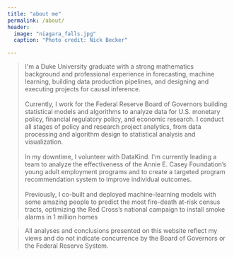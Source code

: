 ```yaml
---
title: "about me"
permalink: /about/
header:
  image: "niagara_falls.jpg"
  caption: "Photo credit: Nick Becker"

---
```


>I'm a Duke University graduate with a strong mathematics background and professional experience in forecasting, machine learning, building data production pipelines, and designing and executing projects for causal inference.<br><br>Currently, I work for the Federal Reserve Board of Governors building statistical models and algorithms to analyze data for U.S. monetary policy, financial regulatory policy, and economic research. I conduct all stages of policy and research project analytics, from data processing and algorithm design to statistical analysis and visualization.<br><br>In my downtime, I volunteer with DataKind. I'm currently leading a team to analyze the effectiveness of the Annie E. Casey Foundation’s young adult employment programs and to create a targeted program recommendation system to improve individual outcomes.<br><br>Previously, I co-built and deployed machine-learning models with some amazing people to predict the most fire-death at-risk census tracts, optimizing the Red Cross’s national campaign to install smoke alarms in 1 million homes

>All analyses and conclusions presented on this website reflect my views and do not indicate concurrence by the Board of Governors or the Federal Reserve System.



